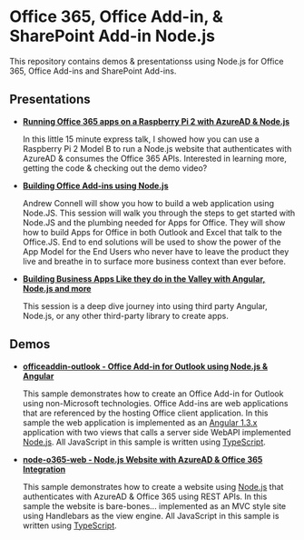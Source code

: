 Office 365, Office Add-in, & SharePoint Add-in Node.js
======================================================
This repository contains demos & presentationss using Node.js for Office 365, Office Add-ins and SharePoint Add-ins.

Presentations
-------------

- **[Running Office 365 apps on a Raspberry Pi 2 with AzureAD & Node.js](pres-raspberrypi.md)**	

	In this little 15 minute express talk, I showed how you can use a Raspberry Pi 2 Model B to run a Node.js website that authenticates with AzureAD & consumes the Office 365 APIs. Interested in learning more, getting the code & checking out the demo video?

- **[Building Office Add-ins using Node.js](pres-officeaddins-nodejs.md)**

	Andrew Connell will show you how to build a web application using Node.JS. This session will walk you through the steps to get started with Node.JS and the plumbing needed for Apps for Office. They will show how to build Apps for Office in both Outlook and Excel that talk to the Office.JS. End to end solutions will be used to show the power of the App Model for the End Users who never have to leave the product they live and breathe in to surface more business context than ever before.

- **[Building Business Apps Like they do in the Valley with Angular, Node.js and more](pres-node-angular-valley.md)**

	This session is a deep dive journey into using third party Angular, Node.js, or any other third-party library to create apps.

Demos
-----
- **[officeaddin-outlook - Office Add-in for Outlook using Node.js & Angular](officeaddin-outlook)**

	This sample demonstrates how to create an Office Add-in for Outlook using non-Microsoft technologies. Office Add-ins are web applications that are referenced by the hosting Office client application. In this sample the web application is implemented as an [Angular 1.3.x](http://angularjs.org) application with two views that calls a server side WebAPI implemented [Node.js](http://www.nodejs.org). All JavaScript in this sample is written using [TypeScript](http://typescriptlang.org). 

- **[node-o365-web - Node.js Website with AzureAD & Office 365 Integration](node-o365-web)**

	This sample demonstrates how to create a website using [Node.js](http://www.nodejs.org) that authenticates with AzureAD & Office 365 using REST APIs. In this sample the website is bare-bones... implemented as an MVC style site using Handlebars as the view engine. All JavaScript in this sample is written using [TypeScript](http://typescriptlang.org). 